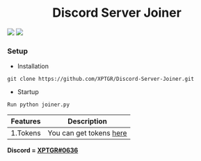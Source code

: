 <h1 align="center">Discord Server Joiner</h1>

![](https://img.shields.io/github/watchers/XPTGR/Discord-Server-Joiner?style=social) 
![](https://img.shields.io/github/stars/XPTGR/Discord-Server-Joiner?style=social) 

### Setup

- Installation

```
git clone https://github.com/XPTGR/Discord-Server-Joiner.git
```

- Startup

```
Run python joiner.py
```

| Features    | Description                                                                                        |
| ----------- | -------------------------------------------------------------------------------------------------- |
| 1.Tokens    | You can get tokens [here](https://mytoolz.net/tools/discord-token-generator)                                                                           |

**Discord = [XPTGR#0636](https://discord.com/users/902300313652953149)**
